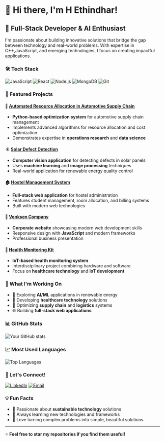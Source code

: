 # 👋 Hi there, I'm H Ethindhar!

## 🚀 Full-Stack Developer & AI Enthusiast

I'm passionate about building innovative solutions that bridge the gap between technology and real-world problems. With expertise in C++,JavaScript, and emerging technologies, I focus on creating impactful applications.

### 🛠️ Tech Stack
![JavaScript](https://img.shields.io/badge/JavaScript-F7DF1E?style=for-the-badge&logo=javascript&logoColor=black)
![React](https://img.shields.io/badge/React-20232A?style=for-the-badge&logo=react&logoColor=61DAFB)
![Node.js](https://img.shields.io/badge/Node.js-43853D?style=for-the-badge&logo=node.js&logoColor=white)
![MongoDB](https://img.shields.io/badge/MongoDB-4EA94B?style=for-the-badge&logo=mongodb&logoColor=white)
![Git](https://img.shields.io/badge/Git-F05032?style=for-the-badge&logo=git&logoColor=white)

### 🎯 Featured Projects

#### 🤖 [Automated Resource Allocation in Automotive Supply Chain](https://github.com/ethindhar/Automated-resource-allocation-in-automotive-supply-chain)
- **Python-based optimization system** for automotive supply chain management
- Implements advanced algorithms for resource allocation and cost optimization
- Demonstrates expertise in **operations research** and **data science**

#### ☀️ [Solar Defect Detection](https://github.com/ethindhar/solar_defect_detect)
- **Computer vision application** for detecting defects in solar panels
- Uses **machine learning** and **image processing** techniques
- Real-world application for renewable energy quality control

#### 🏠 [Hostel Management System](https://github.com/ethindhar/hostel_management_system-hms-)
- **Full-stack web application** for hostel administration
- Features student management, room allocation, and billing systems
- Built with modern web technologies

#### 🏢 [Venksen Company](https://github.com/ethindhar/venksen-company)
- **Corporate website** showcasing modern web development skills
- Responsive design with **JavaScript** and modern frameworks
- Professional business presentation

#### 💊 [Health Monitoring Kit](https://github.com/ethindhar/Health-monitoring-kit-interdisciplinary-project-)
- **IoT-based health monitoring system**
- Interdisciplinary project combining hardware and software
- Focus on **healthcare technology** and **IoT development**

### 🌟 What I'm Working On
- 🔬 Exploring **AI/ML** applications in renewable energy
- 🏥 Developing **healthcare technology** solutions
- 🚗 Optimizing **supply chain** and **logistics** systems
- 🌐 Building **full-stack web applications**

### 📊 GitHub Stats
![Your GitHub stats](https://github-readme-stats.vercel.app/api?username=ethindhar&show_icons=true&theme=radical)

### 📈 Most Used Languages
![Top Languages](https://github-readme-stats.vercel.app/api/top-langs/?username=ethindhar&layout=compact&theme=radical)

### 🤝 Let's Connect!
[![LinkedIn](https://img.shields.io/badge/LinkedIn-0077B5?style=for-the-badge&logo=linkedin&logoColor=white)](https://www.linkedin.com/in/h-ethindhar-805203255/)
[![Email](https://img.shields.io/badge/Email-D14836?style=for-the-badge&logo=gmail&logoColor=white)](mailto:ethindharhariprasath@gmail.com)


### 💡 Fun Facts
- 🎯 Passionate about **sustainable technology** solutions
- 🌱 Always learning new technologies and frameworks
- 🚀 Love turning complex problems into simple, beautiful solutions
---

⭐ **Feel free to star my repositories if you find them useful!**

 
